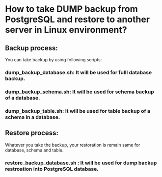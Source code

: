 # How to take DUMP backup from PostgreSQL and restore to another server in Linux environment?
## Backup process:
You can take backup by using following scripts:
### dump_backup_database.sh: It will be used for fulll database backup.
### dump_backup_schema.sh: It will be used for schema backup of a database.
### dump_backup_table.sh: It will be used for table backup of a schema in a database.

## Restore process:
Whatever you take the backup, your restoration is remain same for database, schema and table. 
### restore_backup_database.sh : It will be used for dump backup restroation into PostgreSQL database.

